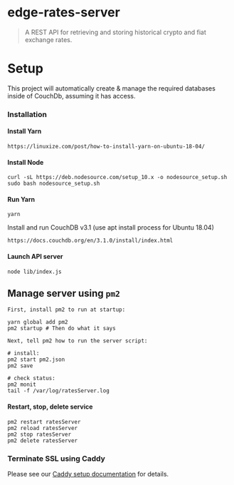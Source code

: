 # edge-rates-server

> A REST API for retrieving and storing historical crypto and fiat exchange rates.

# Setup

This project will automatically create & manage the required databases inside of CouchDb, assuming it has access.

### Installation

#### Install Yarn

    https://linuxize.com/post/how-to-install-yarn-on-ubuntu-18-04/

#### Install Node

    curl -sL https://deb.nodesource.com/setup_10.x -o nodesource_setup.sh
    sudo bash nodesource_setup.sh

#### Run Yarn

    yarn

Install and run CouchDB v3.1 (use apt install process for Ubuntu 18.04)

    https://docs.couchdb.org/en/3.1.0/install/index.html

#### Launch API server

    node lib/index.js

## Manage server using `pm2`

    First, install pm2 to run at startup:

    yarn global add pm2
    pm2 startup # Then do what it says

    Next, tell pm2 how to run the server script:

    # install:
    pm2 start pm2.json
    pm2 save

    # check status:
    pm2 monit
    tail -f /var/log/ratesServer.log

#### Restart, stop, delete service

    pm2 restart ratesServer
    pm2 reload ratesServer
    pm2 stop ratesServer
    pm2 delete ratesServer

### Terminate SSL using Caddy

Please see our [Caddy setup documentation](./docs/caddySetup.md) for details.

